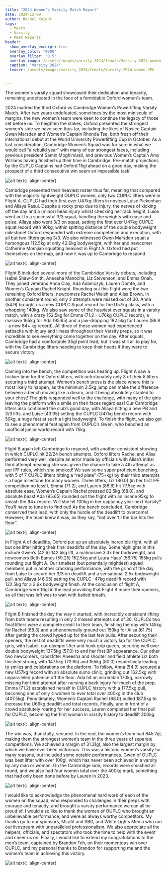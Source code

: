 ```yaml
---
title: "2024 Women’s Varsity Match Report"
date: 2024-12-09
author: Rachel Knight
tags:
  - Meets
  - Varsity
  - Meet Reports
header:
  show_overlay_excerpt: true
  overlay_color: "#000"
  overlay_filter: "0.5"
  overlay_image: /assets/images/varsity_2024/female/Varsity_2024_women.JPG
  caption: "Varsity 2024"
  teaser: /assets/images/varsity_2024/female/Varsity_2024_women.JPG


---
```


The women's varsity squad showcased their dedication and tenacity, remaining undefeated in the face of a formidable
Oxford women's team.

2024 marked the third Oxford vs Cambridge Women’s Powerlifting Varsity Match. After two years undefeated, sometimes by
the most miniscule of margins, the new women’s team were keen to continue the legacy of those set before us. To heighten
the stakes, Oxford presented the strongest women’s side we have seen thus far, including the likes of Novice Captain
Gwen Marsden and Women’s Captain Rhonda Tse, both fresh off their international debut at the World University
Powerlifting Cup in October. As a last consideration, Cambridge Women’s Squad was for sure in what we would call
“a rebuild year” with many of our strongest faces, including previous president Samin Moghimiasil, and previous Women’s
Captain Amy Williams having finished up their time in Cambridge. Pre-match projections by the CUPLC Captains had Oxford
15gl ahead on a good day, making the prospect of a third consecutive win seem an impossible task!

![alt text](/assets/images/varsity_2024/female/Varsity_2024_ada.JPG){: .align-center}

Cambridge presented their heaviest roster thus far, meaning that compared with the majority lightweight OUPLC women,
only two CUPLC lifters were in Flight A. CUPLC had their first ever U47kg lifters in novices Luise Pickenhan and Allaya
Rasul. Despite a rocky prep due to injury, the nerves of kicking off the day and a (minor) head injury whilst checking
her rack height, Luise went out to a successful 3/3 squat, handling the weights with ease and poise. Allaya also went
3/3 on squat, setting the first ever U47kg CUPLC squat record with 90kg, within spitting distance of the double
bodyweight milestone! Oxford responded with extreme competence and execution, with all but two lifters going 3/3. We
also witnessed Gwen Marsden squat a humongous 112.5kg at only 42.6kg bodyweight, with her and newcomer Catherine
Momjian squatting heaviest in Flight A. Oxford had put themselves on the map, and now it was up to Cambridge to respond.

![alt text](/assets/images/varsity_2024/female/Varsity_2024_anna.JPG){: .align-center}

Flight B included several more of the Cambridge Varsity debuts, including Isabel Shaw-Smith, Aneesha Manocha, Liz
Stevenson, and Emma Onah. They joined veterans Anna Clay, Ada Adamczyk, Lauren Domfe, and Women’s Captain Rachel Knight.
Rounding out this flight were the two remaining Oxford lifters, newcomers Rachel Walsh and Alisa Brown. In another
consistent round, only 2 attempts were missed out of 30. Anna (54.9) brought us a new CUPLC Squat record for the U57kg
class, with a whopping 140kg. We also saw some of the heaviest ever squats in a varsity match, with a crazy 152.5kg for
Emma (71.2 - U76kg CUPLC record), a massive 165kg for Ada (95.65) and a jaw-dropping 182.5kg for Lauren (86.8 - a new
84+ kg record). All three of these women had experienced setbacks with injury and illness throughout their Varsity
preps, so it was incredible to see everything come together on the day. After squats, Cambridge had a comfortable 35gl
point lead, but it was still all to play for, with the Cambridge lifters needing to keep their heads if they were to
secure victory.

![alt text](/assets/images/varsity_2024/female/Varsity_2024_emma.JPG){: .align-center}

Coming into the bench, the competition was heating up. Flight A saw a trickier time for the Oxford lifters, with
unfortunately only 3 of their 8 lifters securing a third attempt. Women’s bench press is the place where this is most
likely to happen, as the minimum 2.5kg jump can make the difference between a bench moving like a dream, and it being
absolutely stapled to your chest! The girls responded well to the challenge, with many of the girls leaving the platform
with a smile on their faces regardless! Our Cambridge lifters also continued the club’s good day, with Allaya hitting a
new PB and 3/3 lifts, and Luise (43.95) setting the CUPLC U47kg bench record with 50kg, a huge feat at such a light
bodyweight. To finish the flight, we also got to see a phenomenal feat again from OUPLC’s Gwen, who benched an
unofficial junior world record with 75kg.

![alt text](/assets/images/varsity_2024/female/Varsity_2024_lauren.JPG){: .align-center}

Flight B again left Cambridge to respond, with another consistent showing in which CUPLC hit 22/24 bench attempts.
Oxford lifters Rachel and Alisa performed very well, despite an error made by officials with Alisa’s initial third
attempt meaning she was given the chance to take a 4th attempt as per IPF rules, which she smoked! We saw some super
proficient benching, with 5 of 7 CUPLC lifters hitting a “red plate” (75+kg) by their third attempts - a huge milestone
for many women. Three lifters, Liz (80.0) (in her first IPF competition no less!), Emma (71.2), and Lauren (86.8) hit
77.5kg with absolute ease, Women’s Captain Rachel pressed 82.5kg (68.0), and absolute beast Ada (95.65) rounded out the
flight with an insane 95kg to smash the 84+ record. Will she hit 100kg in her captaincy year next Varsity? You’ll have
to tune in to find out! As the bench concluded, Cambridge conserved their lead, with only the hurdle of the deadlift to
overcome! However, the team knew it was, as they say, “not over ‘til the bar hits the floor”.

![alt text](/assets/images/varsity_2024/female/Varsity_2024_laya.JPG){: .align-center}

In Flight A of deadlifts, Oxford put up an absolutely incredible fight, with all but one lifter hitting their final
deadlifts of the day. Some highlights in this include Gwen’s (42.6) 142.5kg lift, a mahoosive 3.3x her bodyweight,
and newcomers Beth Eames (59.25) 152.5kg and Laura Haas’ (56.75) 155kg pulls rounding out flight A. Our smallest (but
potentially mightiest) squad members put in another cracking performance, with the grind of the day from Luise to secure
her 3/3 on deadlift and a sensational 2.5x bodyweight pull, and Allaya (46.05) setting the CUPLC -47kg deadlift record
with 132.5kg for a 2.9x bodyweight finish. At the conclusion of flight A, Cambridge were 16gl in the lead providing that
Flight B made their openers, so all that was left was to wait with baited breath.

![alt text](/assets/images/varsity_2024/female/Varsity_2024_louise.JPG){: .align-center}

Flight B finished the day the way it started, with incredibly consistent lifting from both teams resulting in only 2
missed attempts out of 30. OUPLCs two final lifters were a complete credit to their team, finishing the day with 145kg
for Rachel (68.3) and a phenomenally ground out 150kg for Alisa (61.75) after getting the crowd hyped up for the last
few pulls. After securing their openers, the rest of deadlifts were very much a victory lap for the CUPLC girls, with
Isabel, our olympic lifter and hook grip queen, securing well over double bodyweight 137.5kg (57.0) to end her first BP
appearance. Our other two newcomers, crossfitter Aneesha and shooter and field athlete Liz both finished strong, with
147.5kg (73.65) and 155kg (80.0) respectively leading to smiles and celebrations on the platform. To follow, Anna (54.9)
secured a new U57kg record with an absolute sumo clinic, grinding out 162.5kg with unparalleled patience off the floor.
Ada hit an incredible 170kg, narrowly missing her third attempt after nursing a back injury for much of the prep. Emma
(71.2) established herself in CUPLC history with a 177.5kg pull, becoming one of only 4 women to ever total over 400kg
in the club (407.5kg). Penultimately, Women’s Captain Rachel (68.0) pulled 187.5kg to increase the U69kg deadlift and
total records. Finally, and in front of a crowd absolutely roaring for her success, Lauren completed her final pull for
CUPLC, becoming the first woman in varsity history to deadlift 200kg.

![alt text](/assets/images/varsity_2024/female/Varsity_2024_rachel.JPG){: .align-center}

The win was, thankfully, secured. In the end, the women’s team had 645.7gl, making them the strongest women’s team in
the three years of separate competitions. We achieved a margin of 31.31gl, also the largest margin by which we have ever
been victorious. This was a historic women’s varsity for many reasons, but included some notable performances. Gwen of
OUPLC was best lifter with over 100gl, which has never been achieved in a varsity by any man or woman. On the Cambridge
side, records were smashed all round, and we also had four women total over the 400kg mark, something that had only been
done before by Lauren in 2023.

![alt text](/assets/images/varsity_2024/female/Varsity_2024_aneesha.JPG){: .align-center}

I would like to acknowledge the phenomenal hard work of each of the women on the squad, who responded to challenges in
their preps with courage and tenacity, and brought a varsity performance we can all be proud of. I would also like to
thank the women of OUPLC who brought an unbelievable performance, and were as always worthy competitors. My thanks go
to our sponsors, Mirafit and SBD, and White Lights Media who ran our livestream with unparalleled professionalism. We
also appreciate all the helpers, officials, and spectators who took the time to help with the event and cheer us on.
Finally, I would like to extend my congratulations to the men’s team, captained by Brandon Teh, on their momentous win
over OUPLC, and my personal thanks to Brandon for supporting me and the women’s team in achieving this victory.

![alt text](/assets/images/varsity_2024/female/Varsity_2024_liz.JPG){: .align-center}
